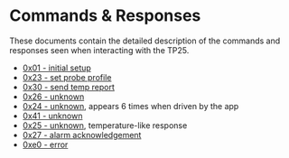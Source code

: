 # Commands & Responses

These documents contain the detailed description of the commands and responses seen when interacting with the TP25.

* [0x01 - initial setup](./0x01-setup.md)
* [0x23 - set probe profile](./0x23-set-probe-profile.md)
* [0x30 - send temp report](./0x30-send-temp-report.md)
* [0x26 - unknown](./0x26-unknown.md)
* [0x24 - unknown](./0x24-unknown.md), appears 6 times when driven by the app
* [0x41 - unknown](./0x41-unknown.md)
* [0x25 - unknown](./0x25-unknown.md), temperature-like response
* [0x27 - alarm acknowledgement](./0x27-alarm-acknowledge.md)
* [0xe0 - error](./0xe0-error.md)
